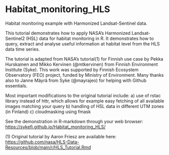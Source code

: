 # Habitat_monitoring_HLS
Habitat monitoring example with Harmonized Landsat-Sentinel data.

This tutorial demonstrates how to apply NASA’s Harmonized Landsat-Sentinel2 (HSL) data for habitat monitoring in R. It demonstrates how to query, extract and analyse useful information at habitat level from the HLS data time series.

The tutorial is adapted from NASA’s tutorial(1) for Finnish use case by Pekka Hurskainen and Mikko Kervinen (@mtkervinen) from Finnish Environment Institute (Syke). This work was supported by Finnish Ecosystem Observatory (FEO) project, funded by Ministry of Environment. Many thanks also to Janne Mäyrä from Syke (@mayrajeo) for helping with Github essentials.

Most important modifications to the original tutorial include:
a) use of rstac library instead of httr, which allows for example easy fetching of all available images matching your query
b) handling of HSL data in different UTM zones (in Finland)
c) cloudmasking using fmask

See the demonstration in R-markdown through your web browser: https://sykefi.github.io/Habitat_monitoring_HLS/

(1) Original tutorial by Aaron Friesz are available here: https://github.com/nasa/HLS-Data-Resources/blob/main/r/HLS_Tutorial.Rmd

